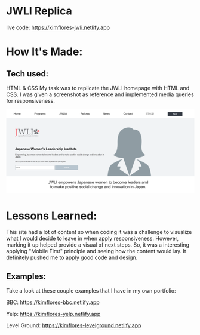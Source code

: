 # JWLI Replica

live code: https://kimflores-jwli.netlify.app

# How It's Made:
## Tech used: 
HTML & CSS
My task was to replicate the JWLI homepage with HTML and CSS. I was given a screenshot as reference and implemented media queries for responsiveness.


![JWLI Final](jwliimg.png)

# Lessons Learned:
This site had a lot of content so when coding it was a challenge to visualize what I would decide to leave in when apply responsiveness. However, marking it up helped provide a visual of next steps. So, it was a interesting applying "Mobile First" principle and seeing how the content would lay. It definitely pushed me to apply good code and design.

## Examples:
Take a look at these couple examples that I have in my own portfolio:

BBC: https://kimflores-bbc.netlify.app

Yelp: https://kimflores-yelp.netlify.app

Level Ground: https://kimflores-levelground.netlify.app

